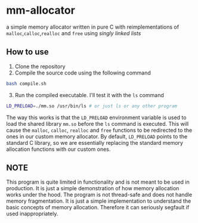 # mm-allocator

a simple memory allocator written in pure C with reimplementations of `malloc`,`calloc`,`realloc` and `free` using _singly linked lists_

## How to use

1. Clone the repository
2. Compile the source code using the following command

```bash
bash compile.sh
```

3. Run the compiled executable. I'll test it with the `ls` command

```bash
LD_PRELOAD=./mm.so /usr/bin/ls # or just ls or any other program
```

The way this works is that the `LD_PRELOAD` environment variable is used to load the shared library `mm.so` before the `ls` command is executed. This will cause the `malloc`, `calloc`, `realloc` and `free` functions to be redirected to the ones in our custom memory allocator. By default, `LD_PRELOAD` points to the standard C library, so we are essentially replacing the standard memory allocation functions with our custom ones.

## NOTE

This program is quite limited in functionality and is not meant to be used in production. It is just a simple demonstration of how memory allocation works under the hood. The program is not thread-safe and does not handle memory fragmentation. It is just a simple implementation to understand the basic concepts of memory allocation. Therefore it can seriously segfault if used inappropriately.
